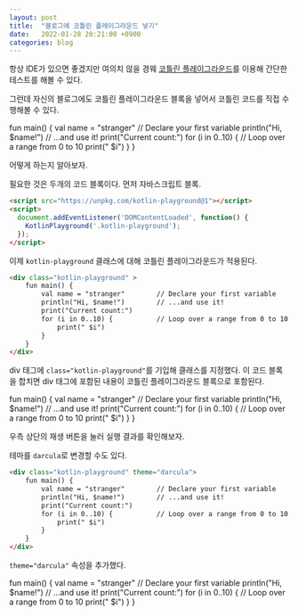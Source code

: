 ```yaml
---
layout: post
title:  "블로그에 코틀린 플레이그라운드 넣기"
date:   2022-01-28 20:21:00 +0900
categories: blog
---
```


항상 IDE가 있으면 좋겠지만 여의치 않을 경웨 [코틀린 플레이그라운드](https://play.kotlinlang.org/)를 이용해 간단한 테스트를 해볼 수 있다.

그런데 자신의 블로그에도 코틀린 플레이그라운드 블록을 넣어서 코틀린 코드를 직접 수행해볼 수 있다.

<div class="kotlin-playground" >
    fun main() {
        val name = "stranger"        // Declare your first variable
        println("Hi, $name!")        // ...and use it!
        print("Current count:")
        for (i in 0..10) {           // Loop over a range from 0 to 10
            print(" $i")
        }
    }
</div>

어떻게 하는지 알아보자.

필요한 것은 두개의 코드 블록이다. 먼저 자바스크립트 블록.

```html
<script src="https://unpkg.com/kotlin-playground@1"></script>
<script>
  document.addEventListener('DOMContentLoaded', function() {
    KotlinPlayground('.kotlin-playground');
  });
</script>
```

이제 `kotlin-playground` 클래스에 대해 코틀린 플레이그라운드가 적용된다.

```html
<div class="kotlin-playground" >
    fun main() {
        val name = "stranger"        // Declare your first variable
        println("Hi, $name!")        // ...and use it!
        print("Current count:")
        for (i in 0..10) {           // Loop over a range from 0 to 10
            print(" $i")
        }
    }
</div>
```

div 태그에 `class="kotlin-playground"`를 기입해 클래스를 지정했다. 이 코드 블록을 합치면 div 태그에 포함된 내용이 코틀린 플레이그라운드 블록으로 포함된다.

<div class="kotlin-playground" >
    fun main() {
        val name = "stranger"        // Declare your first variable
        println("Hi, $name!")        // ...and use it!
        print("Current count:")
        for (i in 0..10) {           // Loop over a range from 0 to 10
            print(" $i")
        }
    }
</div>

우측 상단의 재생 버튼을 눌러 실행 결과를 확인해보자.

테마를 `darcula`로 변경할 수도 있다.

```html
<div class="kotlin-playground" theme="darcula">
    fun main() {
        val name = "stranger"        // Declare your first variable
        println("Hi, $name!")        // ...and use it!
        print("Current count:")
        for (i in 0..10) {           // Loop over a range from 0 to 10
            print(" $i")
        }
    }
</div>
```

`theme="darcula"` 속성을 추가했다.

<div class="kotlin-playground" theme="darcula">
    fun main() {
        val name = "stranger"        // Declare your first variable
        println("Hi, $name!")        // ...and use it!
        print("Current count:")
        for (i in 0..10) {           // Loop over a range from 0 to 10
            print(" $i")
        }
    }
</div>